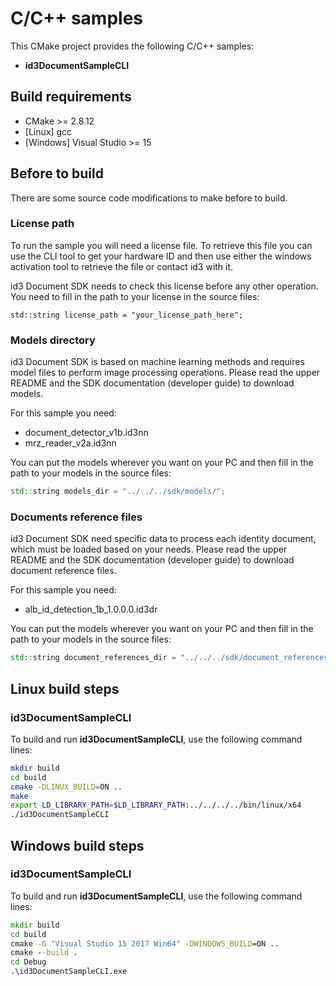 # C/C++ samples

This CMake project provides the following C/C++ samples: 
* **id3DocumentSampleCLI**

## Build requirements

* CMake >= 2.8.12
* [Linux] gcc
* [Windows] Visual Studio >= 15

## Before to build

There are some source code modifications to make before to build.

### License path

To run the sample you will need a license file. To retrieve this file you can use the CLI tool to get your hardware ID and then use either the windows activation tool to retrieve the file or contact id3 with it.

id3 Document SDK needs to check this license before any other operation. You need to fill in the path to your license in the source files:

    std::string license_path = "your_license_path_here";

### Models directory

id3 Document SDK is based on machine learning methods and requires model files to perform image processing operations. Please read the upper README and the SDK documentation (developer guide) to download models.

For this sample you need:
- document_detector_v1b.id3nn
- mrz_reader_v2a.id3nn

You can put the models wherever you want on your PC and then fill in the path to your models in the source files:
```c++    
std::string models_dir = "../../../sdk/models/";
```

### Documents reference files

id3 Document SDK need specific data to process each identity document, which must be loaded based on your needs. Please read the upper README and the SDK documentation (developer guide) to download document reference files.

For this sample you need:
- alb_id_detection_1b_1.0.0.0.id3dr

You can put the models wherever you want on your PC and then fill in the path to your models in the source files:
```c++    
std::string document_references_dir = "../../../sdk/document_references/";
```


## Linux build steps

### id3DocumentSampleCLI

To build and run **id3DocumentSampleCLI**, use the following command lines:

```bash
mkdir build
cd build
cmake -DLINUX_BUILD=ON ..
make
export LD_LIBRARY_PATH=$LD_LIBRARY_PATH:../../../../bin/linux/x64
./id3DocumentSampleCLI
```

## Windows build steps

### id3DocumentSampleCLI

To build and run **id3DocumentSampleCLI**, use the following command lines:
```bat
mkdir build
cd build
cmake -G "Visual Studio 15 2017 Win64" -DWINDOWS_BUILD=ON ..
cmake --build .
cd Debug
.\id3DocumentSampleCLI.exe
```